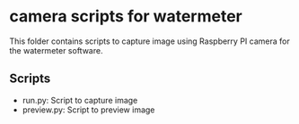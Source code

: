 # camera scripts for watermeter

This folder contains scripts to capture image using Raspberry PI camera for the watermeter software.

## Scripts

* run.py: Script to capture image
* preview.py: Script to preview image
